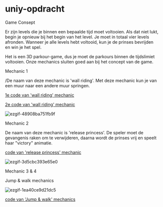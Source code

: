 # uniy-opdracht
Game Consept

Er zijn levels die je binnen een bepaalde tijd moet voltooien. Als dat niet lukt, begin je opnieuw bij het begin van het level. Je moet in totaal vier levels afronden. Wanneer je alle levels hebt voltooid, kun je de prinses bevrijden en win je het spel.


Het is een 3D parkour-game, dus je moet de parkours binnen de tijdslimiet voltooien. Onze mechanics sluiten goed aan bij het concept van de game.

Mechanic 1

/De naam van deze mechanic is 'wall riding'. Met deze mechanic kun je van een muur naar een andere muur springen.

[1e code van 'wall riding' mechanic](https://github.com/huseyinsr/unity-opdracht/blob/huseyin/My%20project%20(6)/Assets/script/WallRunning.cs)

[2e code van 'wall riding' mechanic](https://github.com/huseyinsr/unity-opdracht/blob/main/My%20project%20(6)/Assets/script/WallJumpScript.cs)


![ezgif-48908ba751fb9f](https://github.comuser-attachments/assets/eae82c08-9cee-4886-903d-9f5b67d3e569)

Mechanic 2

De naam van deze mechanic is 'release princess'. De speler moet de gevangenis raken om te verwijderen, daarna wordt de prinses vrij en speelt haar "victory" animatie.

[code van 'release princess' mechanic](https://github.com/huseyinsr/unity-opdracht/blob/main/My%20project%20(6)/Assets/script/birdCage.cs)

![ezgif-3d5cbc393e65e0](https://github.com/user-attachments/assets/83da3623-5eb3-4760-ac2c-450a8b4a2071)

Mechanic 3 & 4 

Jump & walk mechanics

![ezgif-1ea40ce9d21dc5](https://github.com/user-attachments/assets/b1b136ac-7f28-4cd0-94be-c8af31c2ef48)

[code van 'Jump & walk' mechanics](https://github.com/huseyinsr/unity-opdracht/blob/huseyin/My%20project%20(6)/Assets/script/playermovement.cs)


